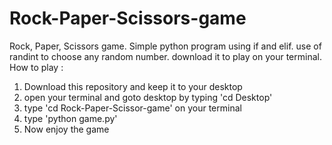 # Rock-Paper-Scissors-game
Rock, Paper, Scissors game. Simple python program using if and elif. use of randint to choose any random number.
download it to play on your terminal.
How to play :
1. Download this repository and keep it to your desktop
2. open your terminal and goto desktop by typing 'cd Desktop'
3. type 'cd Rock-Paper-Scissor-game' on your terminal
4. type 'python game.py'
5. Now enjoy the game
